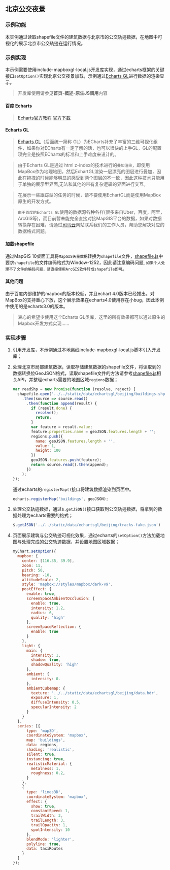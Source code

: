## 北京公交夜景

### 示例功能

本实例通过读取shapefile文件的建筑数据与北京市的公交轨迹数据，在地图中可视化的展示北京市公交轨迹在运行情况。

### 示例实现

本示例需要使用include-mapboxgl-local.js开发库实现，通过echarts框架的关键接口`setOption()`实现北京公交夜景加载，示例通过<a target="_blank" href="https://echarts.apache.org/zh/tutorial.html#%E4%BD%BF%E7%94%A8%20ECharts%20GL%20%E5%AE%9E%E7%8E%B0%E5%9F%BA%E7%A1%80%E7%9A%84%E4%B8%89%E7%BB%B4%E5%8F%AF%E8%A7%86%E5%8C%96">Echarts GL</a>进行数据的渲染显示。

> 开发库使用请参见**首页**-**概述**-**原生JS调用**内容

#### 百度 Echarts

> <a target="_blank" href="http://echarts.baidu.com/api.html#echarts">Echarts官方教程</a>  <a href="http://echarts.baidu.com/download.html" target="_blank">官方下载</a>

#### Echarts GL

> <a target="_blank" href="https://echarts.apache.org/zh/tutorial.html#%E4%BD%BF%E7%94%A8%20ECharts%20GL%20%E5%AE%9E%E7%8E%B0%E5%9F%BA%E7%A1%80%E7%9A%84%E4%B8%89%E7%BB%B4%E5%8F%AF%E8%A7%86%E5%8C%96">Echarts GL</a>（后面统一简称 GL）为ECharts补充了丰富的三维可视化组件，如果你对ECharts有一定了解的话，也可以很快的上手GL，GL的配置项完全是按照ECharts的标准和上手难度来设计的。

> 由于Echarts GL是通过 html z-index的技术进行的`叠加渲染`，即使用MapBox作为地理地图，然后EchartGL渲染一层漂亮的图层进行叠加，因此在拖拽的时候能够明显的感受到两个图层的不一致，因此这种技术只能用于单独的展示型界面,无法和其他的带有复杂逻辑的界面进行交互。

> 在展示一些跟踪型的任务的时候，请不要使用EchartGL而是使用MapBox原生的开发方式。

> `由于百度的Echarts GL`使用的数据源各种各样(很多来自Uber，百度，阿里，ArcGIS等)，而目前暂未能完全直接对接MapGIS平台的数据，如果对数据转换存在困难，请通过<a target="_blank" href="http://smaryun.com/dev/">司马云</a>网站联系我们的工作人员，帮助您解决对应的数据格式问题。

#### 加载shapefile

通过MapGIS 10桌面工具将`MapGIS矢量数据`转换为`shapefile`文件，<a target="_blank" href="https://github.com/mbostock/shapefile">shapefile.js</a>中要求`shapefile`的文件编码格式为Window-1252，因此请注意编码问题, `如果个人处理不了文件的编码问题，请直接使用ArcGIS软件转成shapefile即可`。

#### 其他问题

由于百度内部维护的mapbox的版本较低，并且echart 4.0版本已经推出。对MapBox的支持重心下放，这个展示效果在echarts4.0使用存在小bug，因此本例中使用的是echarts3.0的版本。

> 衷心的希望少使用这个Echarts GL类库，这里的所有效果都可以通过原生的Mapbox开发方式实现......

### 实现步骤

1. 引用开发库，本示例通过本地离线include-mapboxgl-local.js脚本引入开发库；

2. 处理北京市局部建筑数据，读取存储建筑数据的shapefile文件，将读取到的数据转换位GeoJSON格式，读取shapefile文件的方法请参考<a target="_blank" href="https://github.com/mbostock/shapefile">shapefile.js</a>相关API，并整理echarts需要的地图区域`regions`数据；

   ```javascript
   var readShp = new Promise(function (resolve, reject) {
     shapefile.open('../../static/data/echartsgl/beijing/buildings.shp', '../../static/data/echartsgl/beijing/buildings.dbf')
       .then(source => source.read()
         .then(function append(result) {
           if (result.done) {
             resolve();
             return;
           }
           var feature = result.value;
           feature.properties.name = geoJSON.features.length + '';
           regions.push({
             name: geoJSON.features.length + '',
             value: 1,
             height: 100
           })
           geoJSON.features.push(feature);
           return source.read().then(append);
         })
       );
   });
   ```

   通过echarts的`registerMap()`接口将建筑数据渲染到页面中。

   ```javascript
   echarts.registerMap('buildings', geoJSON);
   ```

3. 处理公交轨迹数据，通过`$.getJSON()`接口获取到公交轨迹数据，将拿到的数据处理为echarts需要的格式；

   ```javascript
   $.getJSON('../../static/data/echartsgl/beijing/tracks-fake.json')
   ```

4. 页面展示建筑与公交轨迹可视化效果，通过echarts的`setOption()`方法加载地图与处理完成的公交轨迹数据，并设置地图区域数据；

   ```javascript
   myChart.setOption({
     mapbox: {
       center: [116.35, 39.9],
       zoom: 11,
       pitch: 50,
       bearing: -10,
       altitudeScale: 2,
       style: 'mapbox://styles/mapbox/dark-v9',
       postEffect: {
         enable: true,
         screenSpaceAmbientOcclusion: {
           enable: true,
           intensity: 1.2,
           radius: 6,
           quality: 'high'
         },
         screenSpaceReflection: {
           enable: true
         }
       },
       light: {
         main: {
           intensity: 1,
           shadow: true,
           shadowQuality: 'high'
         },
         ambient: {
           intensity: 0.
         },
         ambientCubemap: {
           texture: '../../static/data/echartsgl/beijing/data.hdr',
           exposure: 1,
           diffuseIntensity: 0.5,
           specularIntensity: 2
         }
       }
     },
     series: [{
         type: 'map3D',
         coordinateSystem: 'mapbox',
         map: 'buildings',
         data: regions,
         shading: 'realistic',
         silent: true,
         instancing: true,
         realisticMaterial: {
           metalness: 1,
           roughness: 0.2,
         }
       },
       {
         type: 'lines3D',
         coordinateSystem: 'mapbox',
         effect: {
           show: true,
           constantSpeed: 1,
           trailWidth: 3,
           trailLength: 3,
           trailOpacity: 1,
           spotIntensity: 10
         },
         blendMode: 'lighter',
         polyline: true,
         data: taxiRoutes
       }
     ]
   });
   ```
